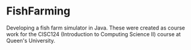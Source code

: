 # FishFarming
Developing a fish farm simulator in Java. These were created as course work for the CISC124 (Introduction to Computing Science II) course at Queen's University.
